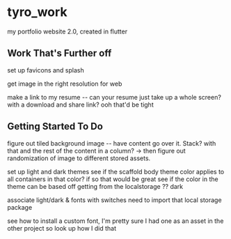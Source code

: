 # tyro_work
my portfolio website 2.0, created in flutter


## Work That's Further off
set up favicons and splash

get image in the right resolution for web

make a link to my resume
-- can your resume just take up a whole screen? with a download and share link? ooh that'd be tight

## Getting Started To Do
figure out tiled background image
-- have content go over it. Stack? with that and the rest of the content in a column?
-> then figure out randomization of image to different stored assets.

set up light and dark themes
see if the scaffold body theme color applies to all containers in that color? if so that would be great
see if the color in the theme can be based off getting from the localstorage ?? dark

associate light/dark & fonts with switches
need to import that local storage package

see how to install a custom font, I'm pretty sure I had one as an asset in the other project so look up how I did that



